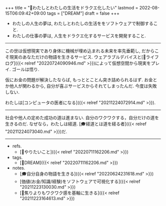 +++
title = "🚀わたしとわたしの生活をドラクエ化したい"
lastmod = 2022-08-15T06:09:42+09:00
tags = ["DREAM"]
draft = false
+++

-   わたしの人生の夢は, わたしとわたしの生活ををソフトウェアで制御すること.
-   わたしの仕事の夢は, 人生をドラクエ化するサービスを開発すること.

---

この世は仮想現実であり身体に機械が埋め込まれる未来を率先垂範し, だからこそ現実のあなただけの物語を生きるサービス. ウェアラブルデバイスと[📝ライフログ]({{< relref "20220724090946.md" >}})によって仮想空間から現実をプレイ. ゴールは悟り.

仮にお金の問題が解決したならば, もっととことん突き詰められるはず. お金とか他人が関わるから, 自分が喜ぶサービスからそれてしまったんだ. 今度は失敗しない.

わたしは[コンピュータの医者になる]({{< relref "20211224072914.md" >}}).

---

社会や他人の定めた成功の道は進まない. 自分のワクワクする，自分だけの道を生きるのだ. なぜなら，わたしは経道. [🎓経道とは道を経る者]({{< relref "20211224073040.md" >}})だ.

---

-   refs.
    -   [🦊やりたいこと]({{< relref "20220711162206.md" >}})
-   tags.
    -   [🚀DREAM]({{< relref "20220711162206.md" >}})
-   notes.
    -   [🎓自分自身の物語を生きる]({{< relref "20220624231618.md" >}})
    -   [価値(お金/知識/経験)をソフトウェアで可視化する]({{< relref "20211223130030.md" >}})
    -   [🦊焦りよりもワクワク感を基軸に生きる]({{< relref "20211223164613.md" >}})
